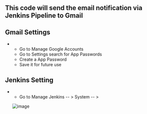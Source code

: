 
## This code will send the email notification via Jenkins Pipeline to Gmail

## Gmail Settings
  * * Go to Manage Google Accounts
    * Go to Settings search for App Passwords
    * Create a App Password
    * Save it for future use

## Jenkins Setting
  * * Go to Manage Jenkins -- > System -- >
   
    ![image](https://github.com/user-attachments/assets/70ce50ff-ce5d-4ed0-adeb-20b8d5c0c939)


